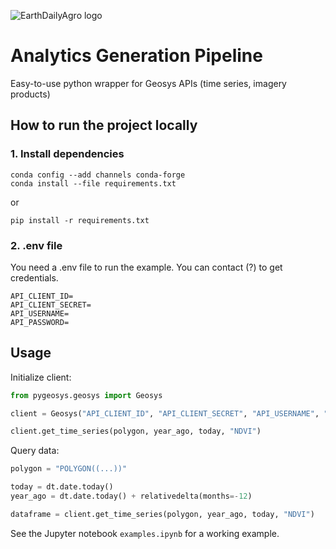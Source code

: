 <style>
img[src*="#thumbnail"] {
    width:400px;
    display:block;
    margin: 0 auto;
}
</style>

![EarthDailyAgro logo](https://earthdailyagro.com/wp-content/uploads/2022/01/Logo.svg)


# Analytics Generation Pipeline

Easy-to-use python wrapper for Geosys APIs (time series, imagery products)

## How to run the project locally

### 1. Install dependencies

```
conda config --add channels conda-forge
conda install --file requirements.txt
```

or

```
pip install -r requirements.txt
```

### 2. .env file
You need a .env file to run the example. You can contact (?) to get credentials.

```
API_CLIENT_ID=
API_CLIENT_SECRET=
API_USERNAME=
API_PASSWORD=
```


## Usage

Initialize client:

```python
from pygeosys.geosys import Geosys

client = Geosys("API_CLIENT_ID", "API_CLIENT_SECRET", "API_USERNAME", "API_PASSWORD")

client.get_time_series(polygon, year_ago, today, "NDVI")
```

Query data:

```python
polygon = "POLYGON((...))"

today = dt.date.today()
year_ago = dt.date.today() + relativedelta(months=-12)

dataframe = client.get_time_series(polygon, year_ago, today, "NDVI")
```

See the Jupyter notebook `examples.ipynb` for a working example.
